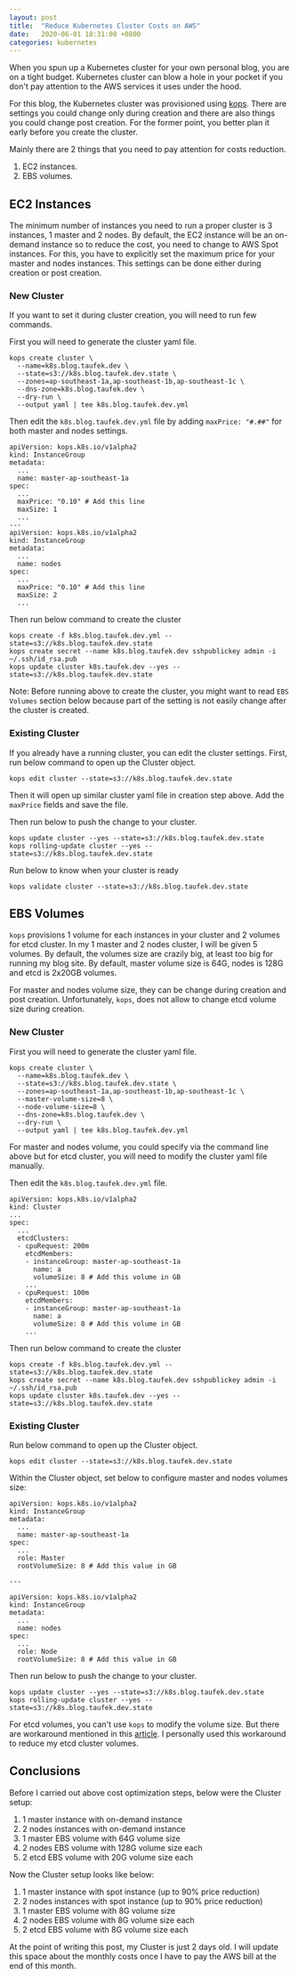 ```yaml
---
layout: post
title:  "Reduce Kubernetes Cluster Costs on AWS"
date:   2020-06-01 18:31:00 +0800
categories: kubernetes
---
```


When you spun up a Kubernetes cluster for your own personal blog, you are on a
tight budget. Kubernetes cluster can blow a hole in your pocket if you don't
pay attention to the AWS services it uses under the hood.

For this blog, the Kubernetes cluster was provisioned using [kops][kops-repo]. There
are settings you could change only during creation and there are also things
you could change post creation. For the former point, you better plan it early
before you create the cluster.

Mainly there are 2 things that you need to pay attention for costs reduction.
1. EC2 instances.
2. EBS volumes.

## EC2 Instances

The minimum number of instances you need to run a proper cluster is 3 instances,
1 master and 2 nodes.
By default, the EC2 instance will be an on-demand instance so to reduce the cost,
you need to change to AWS Spot instances. For this, you have to explicitly set
the maximum price for your master and nodes instances. This settings can be done
either during creation or post creation.

### New Cluster

If you want to set it during cluster creation, you will need to run few commands.

First you will need to generate the cluster yaml file.

```
kops create cluster \
  --name=k8s.blog.taufek.dev \
  --state=s3://k8s.blog.taufek.dev.state \
  --zones=ap-southeast-1a,ap-southeast-1b,ap-southeast-1c \
  --dns-zone=k8s.blog.taufek.dev \
  --dry-run \
  --output yaml | tee k8s.blog.taufek.dev.yml
```

Then edit the `k8s.blog.taufek.dev.yml` file by adding `maxPrice: "#.##"` for
both master and nodes settings.

```
apiVersion: kops.k8s.io/v1alpha2
kind: InstanceGroup
metadata:
  ...
  name: master-ap-southeast-1a
spec:
  ...
  maxPrice: "0.10" # Add this line
  maxSize: 1
  ...
---
apiVersion: kops.k8s.io/v1alpha2
kind: InstanceGroup
metadata:
  ...
  name: nodes
spec:
  ...
  maxPrice: "0.10" # Add this line
  maxSize: 2
  ...
```

Then run below command to create the cluster

```
kops create -f k8s.blog.taufek.dev.yml --state=s3://k8s.blog.taufek.dev.state
kops create secret --name k8s.blog.taufek.dev sshpublickey admin -i ~/.ssh/id_rsa.pub
kops update cluster k8s.taufek.dev --yes --state=s3://k8s.blog.taufek.dev.state
```

Note: Before running above to create the cluster, you might want to read
`EBS Volumes` section below because part of the setting is not easily change
after the cluster is created.

### Existing Cluster

If you already have a running cluster, you can edit the cluster settings. First,
run below command to open up the Cluster object.

```
kops edit cluster --state=s3://k8s.blog.taufek.dev.state
```

Then it will open up similar cluster yaml file in creation step above. Add the
`maxPrice` fields and save the file.

Then run below to push the change to your cluster.

```
kops update cluster --yes --state=s3://k8s.blog.taufek.dev.state
kops rolling-update cluster --yes --state=s3://k8s.blog.taufek.dev.state
```

Run below to know when your cluster is ready

```
kops validate cluster --state=s3://k8s.blog.taufek.dev.state
```

## EBS Volumes

`kops` provisions 1 volume for each instances in your cluster and 2 volumes
for etcd cluster. In my 1 master and 2 nodes cluster, I will be given 5 volumes.
By default, the volumes size are crazily big, at least too big for running
my blog site. By default, master volume size is 64G, nodes is 128G and etcd is 2x20GB
volumes.

For master and nodes volume size, they can be change during creation and post creation.
Unfortunately, `kops`, does not allow to change etcd volume size during creation.

### New Cluster

First you will need to generate the cluster yaml file.

```
kops create cluster \
  --name=k8s.blog.taufek.dev \
  --state=s3://k8s.blog.taufek.dev.state \
  --zones=ap-southeast-1a,ap-southeast-1b,ap-southeast-1c \
  --master-volume-size=8 \
  --node-volume-size=8 \
  --dns-zone=k8s.blog.taufek.dev \
  --dry-run \
  --output yaml | tee k8s.blog.taufek.dev.yml
```

For master and nodes volume, you could specify via the command line above but
for etcd cluster, you will need to modify the cluster yaml file manually.

Then edit the `k8s.blog.taufek.dev.yml` file.

```
apiVersion: kops.k8s.io/v1alpha2
kind: Cluster
...
spec:
  ...
  etcdClusters:
  - cpuRequest: 200m
    etcdMembers:
    - instanceGroup: master-ap-southeast-1a
      name: a
      volumeSize: 8 # Add this volume in GB
    ...
  - cpuRequest: 100m
    etcdMembers:
    - instanceGroup: master-ap-southeast-1a
      name: a
      volumeSize: 8 # Add this volume in GB
    ...
```

Then run below command to create the cluster

```
kops create -f k8s.blog.taufek.dev.yml --state=s3://k8s.blog.taufek.dev.state
kops create secret --name k8s.blog.taufek.dev sshpublickey admin -i ~/.ssh/id_rsa.pub
kops update cluster k8s.taufek.dev --yes --state=s3://k8s.blog.taufek.dev.state
```

### Existing Cluster

Run below command to open up the Cluster object.

```
kops edit cluster --state=s3://k8s.blog.taufek.dev.state
```

Within the Cluster object, set below to configure master and nodes volumes size:

```
apiVersion: kops.k8s.io/v1alpha2
kind: InstanceGroup
metadata:
  ...
  name: master-ap-southeast-1a
spec:
  ...
  role: Master
  rootVolumeSize: 8 # Add this value in GB

---

apiVersion: kops.k8s.io/v1alpha2
kind: InstanceGroup
metadata:
  ...
  name: nodes
spec:
  ...
  role: Node
  rootVolumeSize: 8 # Add this value in GB
```

Then run below to push the change to your cluster.

```
kops update cluster --yes --state=s3://k8s.blog.taufek.dev.state
kops rolling-update cluster --yes --state=s3://k8s.blog.taufek.dev.state
```

For etcd volumes, you can't use `kops` to modify the volume size. But there are workaround
mentioned in this [article][reduce-existing-etcd-volumes]. I personally used this
workaround to reduce my etcd cluster volumes.

## Conclusions

Before I carried out above cost optimization steps, below were the Cluster setup:
1. 1 master instance with on-demand instance
2. 2 nodes instances with on-demand instance
3. 1 master EBS volume with 64G volume size
4. 2 nodes EBS volume with 128G volume size each
5. 2 etcd EBS volume with 20G volume size each

Now the Cluster setup looks like below:
1. 1 master instance with spot instance (up to 90% price reduction)
2. 2 nodes instances with spot instance (up to 90% price reduction)
3. 1 master EBS volume with 8G volume size
4. 2 nodes EBS volume with 8G volume size each
5. 2 etcd EBS volume with 8G volume size each

At the point of writing this post, my Cluster is just 2 days old. I will update 
this space about the monthly costs once I have to pay the AWS bill at the end of this month.


[kops-repo]: https://github.com/kubernetes/kops
[reduce-existing-etcd-volumes]: https://medium.com/@int128/resize-etcd-volumes-on-kops-e499b3936383

